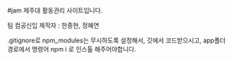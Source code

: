 #jam
제주대 활동관리 사이트입니다.

팀 컴공신입
제작자 : 한종현, 정혜연

.gitignore로 npm_modules는 무시하도록 설정해서, 깃에서 코드받으시고, app폴더 경로에서 명령어 npm i 로 인스톨 해주어야합니다.